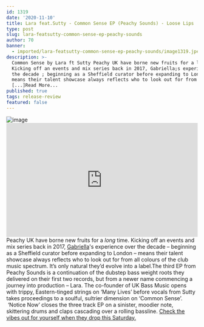 ```yaml
---
id: 1319
date: '2020-11-10'
title: Lara feat.Sutty - Common Sense EP (Peachy Sounds) - Loose Lips
type: post
slug: lara-featsutty-common-sense-ep-peachy-sounds
author: 70
banner:
  - imported/lara-featsutty-common-sense-ep-peachy-sounds/image1319.jpeg
description: >-
  Common Sense by Lara ft Sutty Peachy UK have borne new fruits for a long time.
  Kicking off an events and mix series back in 2017, Gabriella;s experience over
  the decade ; beginning as a Sheffield curator before expanding to London ;
  means their talent showcase always reflects who to look out for from all
  [...]Read More...
published: true
tags: release-review
featured: false
---
```

![image](../imported/lara-featsutty-common-sense-ep-peachy-sounds/image1319.jpeg)<iframe width='100%' height='300' scrolling='no' frameborder='no' allow='autoplay' src='https://bandcamp.com/EmbeddedPlayer/album=1516116012/size=large/bgcol=ffffff/linkcol=0687f5/tracklist=false/transparent=true/'></iframe>Peachy UK have borne new fruits for a _long_ time. Kicking off an events and mix series back in 2017, [Gabriella](https://www.instagram.com/gabriella.djuk/)'s experience over the decade – beginning as a Sheffield curator before expanding to London – means their talent showcase always reflects who to look out for from all colours of the club music spectrum. It’s only natural they’d evolve into a label.The third EP from Peachy Sounds is a continuation of the dubstep bass weight roots they delivered on their first two records, but from a newer name commencing a journey into production – Lara. The co-founder of UK Bass Music opens with trippy, Eastern-tinged strings on ‘Many Lives’ before vocals from Sutty takes proceedings to a soulful, sultrier dimension on ‘Common Sense’.  ‘Notice Now’ closes the three track EP on a sinister, moodier note, skittering drums and claps cascading over a rolling bassline. [Check the vibes out for yourself when they drop this Saturday.](https://peachysounds.bandcamp.com/)